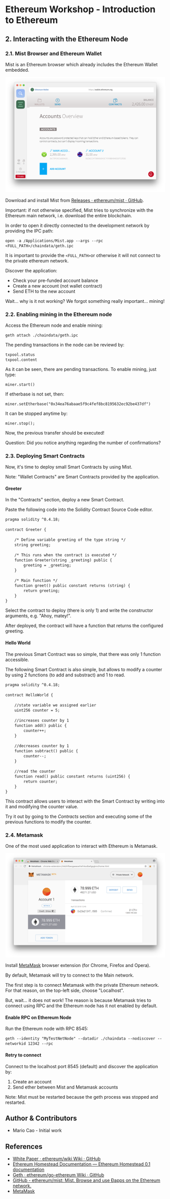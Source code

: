 # Ethereum Workshop - Introduction to Ethereum

## 2. Interacting with the Ethereum Node

### 2.1. Mist Browser and Ethereum Wallet

Mist is an Ethereum browser which already includes the Ethereum Wallet embedded.

![Mist Browser Screenshot](images/mist.png?raw=true "Mist")

Download and install Mist from [Releases · ethereum/mist · GitHub](https://github.com/ethereum/mist/releases).

Important: if not otherwise specified, Mist tries to synchronize with the Ethereum main network, i.e. download the entire blockchain.

In order to open it directly connected to the development network by providing the IPC path:

```
open -a /Applications/Mist.app --args --rpc <FULL_PATH>/chaindata/geth.ipc
```

It is important to provide the `<FULL_PATH>`or otherwise it will not connect to the private ethereum network.

Discover the application:

* Check your pre-funded account balance
* Create a new account (not wallet contract)
* Send ETH to the new account

Wait... why is it not working?
We forgot something really important... mining!

### 2.2. Enabling mining in the Ethereum node

Access the Ethereum node and enable mining:

```
geth attach ./chaindata/geth.ipc
```

The pending transactions in the node can be reviewd by:

```
txpool.status
txpool.content
```

As it can be seen, there are pending transactions. To enable mining, just type:

```
miner.start()
```

If etherbase is not set, then:

```
miner.setEtherbase("0x34ea76abaae5f9c4fef8bc8195632ec92be437df")
```

It can be stopped anytime by:

```
miner.stop();
```

Now, the previous transfer should be executed!

Question: Did you notice anything regarding the number of confirmations?

### 2.3. Deploying Smart Contracts

Now, it's time to deploy small Smart Contracts by using Mist.

Note: "Wallet Contracts" are Smart Contracts provided by the application.

#### Greeter

In the "Contracts" section, deploy a new Smart Contract.

Paste the following code into the Solidity Contract Source Code editor.

```
pragma solidity ^0.4.18;

contract Greeter {

    /* Define variable greeting of the type string */
    string greeting;

    /* This runs when the contract is executed */
    function Greeter(string _greeting) public {
        greeting = _greeting;
    }

    /* Main function */
    function greet() public constant returns (string) {
        return greeting;
    }
}
```

Select the contract to deploy (there is only 1) and write the constructor arguments, e.g. "Ahoy, matey!".

After deployed, the contract will have a function that returns the configured greeting.

#### Hello World

The previous Smart Contract was so simple, that there was only 1 function accessible.

The following Smart Contract is also simple, but allows to modify a counter by using 2 functions (to add and substract) and 1 to read.

```
pragma solidity ^0.4.18;

contract HelloWorld {

    //state variable we assigned earlier
    uint256 counter = 5;

    //increases counter by 1
    function add() public {  
        counter++;
    }

    //decreases counter by 1
    function subtract() public {
        counter--;
    }

    //read the counter
    function read() public constant returns (uint256) {
        return counter;
    }
}
```

This contract allows users to interact with the Smart Contract by writing into it and modifying the counter value.

Try it out by going to the _Contracts_ section and executing some of the previous functions to modify the counter.

### 2.4. Metamask

One of the most used application to interact with Ethereum is Metamask.

![Metamak Screenshot](images/metamask.png?raw=true "Metamask")

Install [MetaMask](https://metamask.io/) browser extension (for Chrome, Firefox and Opera).

By default, Metamask will try to connect to the Main network.

The first step is to connect Metamask with the private Ethereum network. For that reason, on the top-left side, choose "Localhost".

But, wait... it does not work!
The reason is because Metamask tries to connect using RPC and the Ethereum node has it not enabled by default.

#### Enable RPC on Ethereum Node

Run the Ethereum node with RPC 8545:

```
geth --identity "MyTestNetNode" --datadir ./chaindata --nodiscover --networkid 12342 --rpc
```

#### Retry to connect

Connect to the localhost port 8545 (default) and discover the application by:

1.  Create an account
2.  Send ether between Mist and Metamask accounts

Note: Mist must be restarted because the geth process was stopped and restarted.

## Author & Contributors

* Mario Cao - Initial work

## References

* [White Paper · ethereum/wiki Wiki · GitHub](https://github.com/ethereum/wiki/wiki/White-Paper)
* [Ethereum Homestead Documentation — Ethereum Homestead 0.1 documentation](http://ethdocs.org/en/latest/index.html)
* [Geth · ethereum/go-ethereum Wiki · GitHub](https://github.com/ethereum/go-ethereum/wiki/geth)
* [GitHub - ethereum/mist: Mist. Browse and use Ðapps on the Ethereum network.](https://github.com/ethereum/mist)
* [MetaMask](https://metamask.io/)
